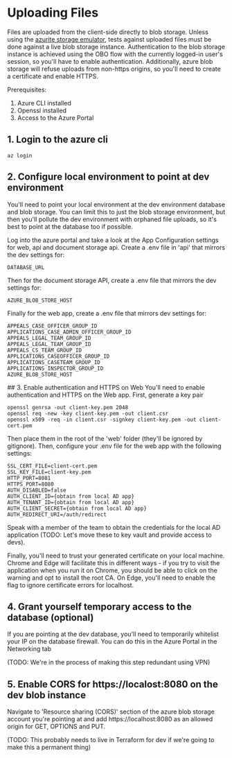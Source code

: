 # Uploading Files

Files are uploaded from the client-side directly to blob storage. Unless using the [azurite storage emulator](./azurite-blob-emulator.md), tests against uploaded files must be done against a live blob storage instance. Authentication to the blob storage instance is achieved using the OBO flow with the currently logged-in user's session, so you'll have to enable authentication. Additionally, azure blob storage will refuse uploads from non-https origins, so you'll need to create a certificate and enable HTTPS.

Prerequisites:

1. Azure CLI installed
2. Openssl installed
3. Access to the Azure Portal

## 1. Login to the azure cli

```
az login
```

## 2. Configure local environment to point at dev environment

You'll need to point your local environment at the dev environment database and blob storage. You can limit this to just the blob storage environment, but then you'll pollute the dev environment with orphaned file uploads, so it's best to point at the database too if possible.

Log into the azure portal and take a look at the App Configuration settings for web, api and document storage api. Create a .env file in 'api' that mirrors the dev settings for:

```
DATABASE_URL
```

Then for the document storage API, create a .env file that mirrors the dev settings for:

```
AZURE_BLOB_STORE_HOST
```

Finally for the web app, create a .env file that mirrors dev settings for:

```
APPEALS_CASE_OFFICER_GROUP_ID
APPLICATIONS_CASE_ADMIN_OFFICER_GROUP_ID
APPEALS_LEGAL_TEAM_GROUP_ID
APPEALS_LEGAL_TEAM_GROUP_ID
APPEALS_CS_TEAM_GROUP_ID
APPLICATIONS_CASEOFFICER_GROUP_ID
APPLICATIONS_CASETEAM_GROUP_ID
APPLICATIONS_INSPECTOR_GROUP_ID
AZURE_BLOB_STORE_HOST
```

## 3. Enable authentication and HTTPS on Web
You'll need to enable authentication and HTTPS on the Web app. First, generate a key pair

```
openssl genrsa -out client-key.pem 2048
openssl req -new -key client-key.pem -out client.csr
openssl x509 -req -in client.csr -signkey client-key.pem -out client-cert.pem
```

Then place them in the root of the 'web' folder (they'll be ignored by gitignore). Then, configure your .env file for the web app with the following settings:

```
SSL_CERT_FILE=client-cert.pem
SSL_KEY_FILE=client-key.pem
HTTP_PORT=8081
HTTPS_PORT=8080
AUTH_DISABLED=false
AUTH_CLIENT_ID={obtain from local AD app}
AUTH_TENANT_ID={obtain from local AD app}
AUTH_CLIENT_SECRET={obtain from local AD app}
AUTH_REDIRECT_URI=/auth/redirect
```

Speak with a member of the team to obtain the credentials for the local AD application (TODO: Let's move these to key vault and provide access to devs).

Finally, you'll need to trust your generated certificate on your local machine. Chrome and Edge will facilitate this in different ways - if you try to visit the application when you run it on Chrome, you should be able to click on the warning and opt to install the root CA. On Edge, you'll need to enable the flag to ignore certificate errors for localhost.

## 4. Grant yourself temporary access to the database (optional)

If you are pointing at the dev database, you'll need to temporarily whitelist your IP on the database firewall. You can do this in the Azure Portal in the Networking tab

(TODO: We're in the process of making this step redundant using VPN)

## 5. Enable CORS for https://localost:8080 on the dev blob instance

Navigate to 'Resource sharing (CORS)' section of the azure blob storage account you're pointing at and add https://localhost:8080 as an allowed origin for GET, OPTIONS and PUT.

(TODO: This probably needs to live in Terraform for dev if we're going to make this a permanent thing)
